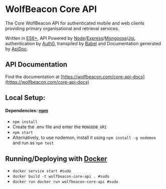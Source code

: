 # WolfBeacon Core API

The Core WolfBeacon API for authenticated mobile and web clients providing primary organisational and retrieval services.

Written in [ES6+](http://es6-features.org/), API Powered by [Node](https://nodejs.org/en/)/[Express](https://expressjs.com/)/[Mongoose](http://mongoosejs.com/)/[Joi](https://github.com/hapijs/joi), authentication by [Auth0](https://auth0.com), transpiled by [Babel](https://babeljs.io) and Documentation generated by [ApiDoc](http://apidocjs.com/).

## API Documentation

Find the documentation at [https://wolfbeacon.com/core-api-docs](https://wolfbeacon.com/core-api-docs)

## Local Setup:

#### Dependencies: [npm](https://www.npmjs.com/)

* `npm install`
* Create the .env file and enter the `MONGODB_URI`
* `npm start`
* Alternatively, to use nodemon, install it using `npm install -g nodemon` and run as `npm test`

## Running/Deploying with [Docker](https://docs.docker.com/engine/installation/)
* `docker service start #sudo`
* `docker build -t wolfbeacon-core-api . #sudo`
* `docker run docker run wolfbeacon-core-api #sudo`
